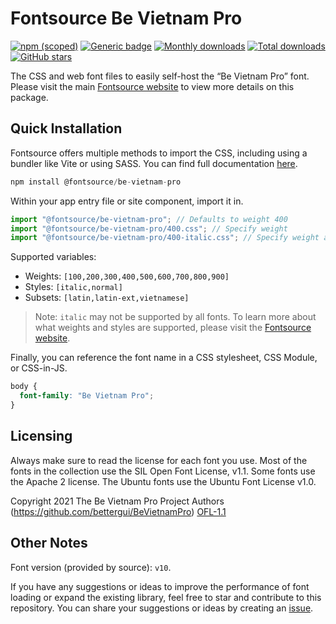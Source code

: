 # Fontsource Be Vietnam Pro

[![npm (scoped)](https://img.shields.io/npm/v/@fontsource/be-vietnam-pro?color=brightgreen)](https://www.npmjs.com/package/@fontsource/be-vietnam-pro) [![Generic badge](https://img.shields.io/badge/fontsource-passing-brightgreen)](https://github.com/fontsource/fontsource) [![Monthly downloads](https://badgen.net/npm/dm/@fontsource/be-vietnam-pro)](https://github.com/fontsource/fontsource) [![Total downloads](https://badgen.net/npm/dt/@fontsource/be-vietnam-pro)](https://github.com/fontsource/fontsource) [![GitHub stars](https://img.shields.io/github/stars/fontsource/fontsource.svg?style=social&label=Star)](https://github.com/fontsource/fontsource/stargazers)

The CSS and web font files to easily self-host the “Be Vietnam Pro” font. Please visit the main [Fontsource website](https://fontsource.org/fonts/be-vietnam-pro) to view more details on this package.

## Quick Installation

Fontsource offers multiple methods to import the CSS, including using a bundler like Vite or using SASS. You can find full documentation [here](https://fontsource.org/docs/getting-started/introduction).

```javascript
npm install @fontsource/be-vietnam-pro
```

Within your app entry file or site component, import it in.

```javascript
import "@fontsource/be-vietnam-pro"; // Defaults to weight 400
import "@fontsource/be-vietnam-pro/400.css"; // Specify weight
import "@fontsource/be-vietnam-pro/400-italic.css"; // Specify weight and style
```

Supported variables:
- Weights: `[100,200,300,400,500,600,700,800,900]`
- Styles: `[italic,normal]`
- Subsets: `[latin,latin-ext,vietnamese]`

> Note: `italic` may not be supported by all fonts. To learn more about what weights and styles are supported, please visit the [Fontsource website](https://fontsource.org/fonts/be-vietnam-pro).

Finally, you can reference the font name in a CSS stylesheet, CSS Module, or CSS-in-JS.

```css
body {
  font-family: "Be Vietnam Pro";
}
```

## Licensing
Always make sure to read the license for each font you use. Most of the fonts in the collection use the SIL Open Font License, v1.1. Some fonts use the Apache 2 license. The Ubuntu fonts use the Ubuntu Font License v1.0.

Copyright 2021 The Be Vietnam Pro Project Authors (https://github.com/bettergui/BeVietnamPro)
[OFL-1.1](http://scripts.sil.org/OFL)

## Other Notes
Font version (provided by source): `v10`.

If you have any suggestions or ideas to improve the performance of font loading or expand the existing library, feel free to star and contribute to this repository. You can share your suggestions or ideas by creating an [issue](https://github.com/fontsource/fontsource/issues).
